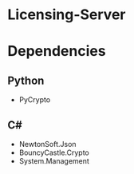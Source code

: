 # Licensing-Server

# Dependencies
## Python
* PyCrypto

## C#
* NewtonSoft.Json
* BouncyCastle.Crypto
* System.Management
